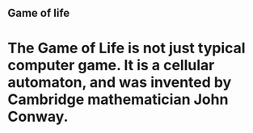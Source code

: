 ## Game of life
# The Game of Life is not just typical computer game. It is a cellular automaton, and was invented by Cambridge mathematician John Conway.